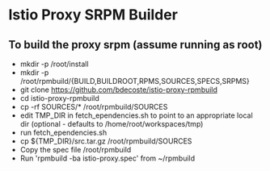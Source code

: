 # Istio Proxy SRPM Builder

## To build the proxy srpm (assume running as root)

* mkdir -p /root/install
* mkdir -p /root/rpmbuild/{BUILD,BUILDROOT,RPMS,SOURCES,SPECS,SRPMS}
* git clone https://github.com/bdecoste/istio-proxy-rpmbuild
* cd istio-proxy-rpmbuild
* cp -rf SOURCES/* /root/rpmbuild/SOURCES
* edit TMP_DIR in fetch_ependencies.sh to point to an appropriate local dir (optional - defaults to /home/root/workspaces/tmp)
* run fetch_ependencies.sh
* cp ${TMP_DIR}/src.tar.gz /root/rpmbuild/SOURCES
* Copy the spec file /root/rpmbuild
* Run 'rpmbuild -ba istio-proxy.spec' from ~/rpmbuild



